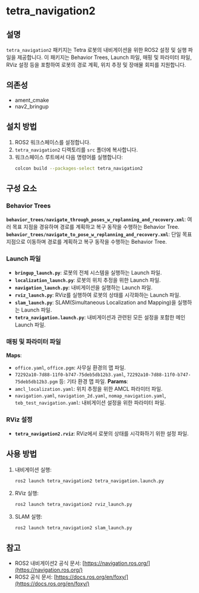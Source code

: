 # tetra_navigation2

## 설명
`tetra_navigation2` 패키지는 Tetra 로봇의 내비게이션을 위한 ROS2 설정 및 실행 파일을 제공합니다. 이 패키지는 Behavior Trees, Launch 파일, 매핑 및 파라미터 파일, RViz 설정 등을 포함하여 로봇의 경로 계획, 위치 추정 및 장애물 회피를 지원합니다.

## 의존성
- ament_cmake
- nav2_bringup

## 설치 방법
1. ROS2 워크스페이스를 설정합니다.
2. `tetra_navigation2` 디렉토리를 `src` 폴더에 복사합니다.
3. 워크스페이스 루트에서 다음 명령어를 실행합니다:
   ```bash
   colcon build --packages-select tetra_navigation2
   ```

## 구성 요소
### Behavior Trees
**`behavior_trees/navigate_through_poses_w_replanning_and_recovery.xml`**: 여러 목표 지점을 경유하며 경로를 계획하고 복구 동작을 수행하는 Behavior Tree.
**`behavior_trees/navigate_to_pose_w_replanning_and_recovery.xml`**: 단일 목표 지점으로 이동하며 경로를 계획하고 복구 동작을 수행하는 Behavior Tree.

### Launch 파일
- **`bringup_launch.py`**: 로봇의 전체 시스템을 실행하는 Launch 파일.
- **`localization_launch.py`**: 로봇의 위치 추정을 위한 Launch 파일.
- **`navigation_launch.py`**: 내비게이션을 실행하는 Launch 파일.
- **`rviz_launch.py`**: RViz를 실행하여 로봇의 상태를 시각화하는 Launch 파일.
- **`slam_launch.py`**: SLAM(Simultaneous Localization and Mapping)을 실행하는 Launch 파일.
- **`tetra_navigation.launch.py`**: 내비게이션과 관련된 모든 설정을 포함한 메인 Launch 파일.

### 매핑 및 파라미터 파일
**Maps**:
   - `office.yaml`, `office.pgm`: 사무실 환경의 맵 파일.
   - `72292a10-7d88-11f0-b747-75deb5db12b3.yaml`, `72292a10-7d88-11f0-b747-75deb5db12b3.pgm` 등: 기타 환경 맵 파일.
**Params**:
   - `amcl_localization.yaml`: 위치 추정을 위한 AMCL 파라미터 파일.
   - `navigation.yaml`, `navigation_2d.yaml`, `nomap_navigation.yaml`, `teb_test_navigation.yaml`: 내비게이션 설정을 위한 파라미터 파일.

### RViz 설정
- **`tetra_navigation2.rviz`**: RViz에서 로봇의 상태를 시각화하기 위한 설정 파일.

## 사용 방법
1. 내비게이션 실행:
   ```bash
   ros2 launch tetra_navigation2 tetra_navigation.launch.py
   ```
2. RViz 실행:
   ```bash
   ros2 launch tetra_navigation2 rviz_launch.py
   ```
3. SLAM 실행:
   ```bash
   ros2 launch tetra_navigation2 slam_launch.py
   ```

## 참고
- ROS2 내비게이션2 공식 문서: [https://navigation.ros.org/](https://navigation.ros.org/)
- ROS2 공식 문서: [https://docs.ros.org/en/foxy/](https://docs.ros.org/en/foxy/)
